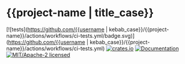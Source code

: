 # {{project-name | title_case}}

[![tests](https://github.com/{{username | kebab_case}}/{{project-name}}/actions/workflows/ci-tests.yml/badge.svg)](https://github.com/{{username | kebab_case}}/{{project-name}}/actions/workflows/ci-tests.yml)
[![crates.io](https://img.shields.io/crates/v/{{project-name}}.svg)](https://crates.io/crates/{{project-name}})
[![Documentation](https://docs.rs/{{project-name}}/badge.svg)](https://docs.rs/{{project-name}})
[![MIT/Apache-2 licensed](https://img.shields.io/crates/l/{{project-name}})](./LICENSE-APACHE)
